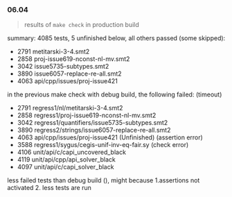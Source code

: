 ### 06.04

> results of `make check` in production build

summary: 4085 tests, 5 unfinished below, all others passed (some skipped):
- 2791 metitarski-3-4.smt2
- 2858 proj-issue619-nconst-nl-mv.smt2
- 3042 issue5735-subtypes.smt2
- 3890 issue6057-replace-re-all.smt2
- 4063 api/cpp/issues/proj-issue421

in the previous make check with debug build, the following failed:
(timeout)
- 2791 regress1/nl/metitarski-3-4.smt2
- 2858 regress1/proj-issue619-nconst-nl-mv.smt2
- 3042 regress1/quantifiers/issue5735-subtypes.smt2
- 3890 regress2/strings/issue6057-replace-re-all.smt2
- 4063 api/cpp/issues/proj-issue421 (Unfinished)
(assertion error)
- 3588 regress1/sygus/cegis-unif-inv-eq-fair.sy
(check error)
- 4106 unit/api/c/capi_uncovered_black
- 4119 unit/api/cpp/api_solver_black
- 4097 unit/api/c/capi_solver_black

less failed tests than debug build (), might because 1.assertions not activated 2. less tests are run
